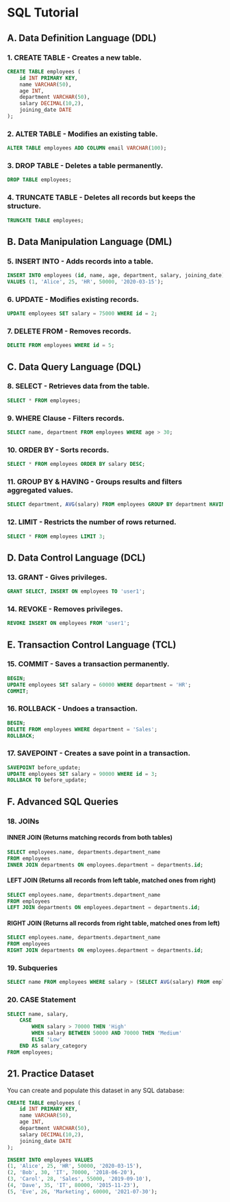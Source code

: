 # SQL Tutorial

## A. Data Definition Language (DDL)

### 1. CREATE TABLE - Creates a new table.
```sql
CREATE TABLE employees (
    id INT PRIMARY KEY,
    name VARCHAR(50),
    age INT,
    department VARCHAR(50),
    salary DECIMAL(10,2),
    joining_date DATE
);
```

### 2. ALTER TABLE - Modifies an existing table.
```sql
ALTER TABLE employees ADD COLUMN email VARCHAR(100);
```

### 3. DROP TABLE - Deletes a table permanently.
```sql
DROP TABLE employees;
```

### 4. TRUNCATE TABLE - Deletes all records but keeps the structure.
```sql
TRUNCATE TABLE employees;
```

## B. Data Manipulation Language (DML)

### 5. INSERT INTO - Adds records into a table.
```sql
INSERT INTO employees (id, name, age, department, salary, joining_date)
VALUES (1, 'Alice', 25, 'HR', 50000, '2020-03-15');
```

### 6. UPDATE - Modifies existing records.
```sql
UPDATE employees SET salary = 75000 WHERE id = 2;
```

### 7. DELETE FROM - Removes records.
```sql
DELETE FROM employees WHERE id = 5;
```

## C. Data Query Language (DQL)

### 8. SELECT - Retrieves data from the table.
```sql
SELECT * FROM employees;
```

### 9. WHERE Clause - Filters records.
```sql
SELECT name, department FROM employees WHERE age > 30;
```

### 10. ORDER BY - Sorts records.
```sql
SELECT * FROM employees ORDER BY salary DESC;
```

### 11. GROUP BY & HAVING - Groups results and filters aggregated values.
```sql
SELECT department, AVG(salary) FROM employees GROUP BY department HAVING AVG(salary) > 60000;
```

### 12. LIMIT - Restricts the number of rows returned.
```sql
SELECT * FROM employees LIMIT 3;
```

## D. Data Control Language (DCL)

### 13. GRANT - Gives privileges.
```sql
GRANT SELECT, INSERT ON employees TO 'user1';
```

### 14. REVOKE - Removes privileges.
```sql
REVOKE INSERT ON employees FROM 'user1';
```

## E. Transaction Control Language (TCL)

### 15. COMMIT - Saves a transaction permanently.
```sql
BEGIN;
UPDATE employees SET salary = 60000 WHERE department = 'HR';
COMMIT;
```

### 16. ROLLBACK - Undoes a transaction.
```sql
BEGIN;
DELETE FROM employees WHERE department = 'Sales';
ROLLBACK;
```

### 17. SAVEPOINT - Creates a save point in a transaction.
```sql
SAVEPOINT before_update;
UPDATE employees SET salary = 90000 WHERE id = 3;
ROLLBACK TO before_update;
```

## F. Advanced SQL Queries

### 18. JOINs

#### INNER JOIN (Returns matching records from both tables)
```sql
SELECT employees.name, departments.department_name
FROM employees
INNER JOIN departments ON employees.department = departments.id;
```

#### LEFT JOIN (Returns all records from left table, matched ones from right)
```sql
SELECT employees.name, departments.department_name
FROM employees
LEFT JOIN departments ON employees.department = departments.id;
```

#### RIGHT JOIN (Returns all records from right table, matched ones from left)
```sql
SELECT employees.name, departments.department_name
FROM employees
RIGHT JOIN departments ON employees.department = departments.id;
```

### 19. Subqueries
```sql
SELECT name FROM employees WHERE salary > (SELECT AVG(salary) FROM employees);
```

### 20. CASE Statement
```sql
SELECT name, salary,
    CASE 
        WHEN salary > 70000 THEN 'High'
        WHEN salary BETWEEN 50000 AND 70000 THEN 'Medium'
        ELSE 'Low'
    END AS salary_category
FROM employees;
```

## 21. Practice Dataset
You can create and populate this dataset in any SQL database:

```sql
CREATE TABLE employees (
    id INT PRIMARY KEY,
    name VARCHAR(50),
    age INT,
    department VARCHAR(50),
    salary DECIMAL(10,2),
    joining_date DATE
);

INSERT INTO employees VALUES
(1, 'Alice', 25, 'HR', 50000, '2020-03-15'),
(2, 'Bob', 30, 'IT', 70000, '2018-06-20'),
(3, 'Carol', 28, 'Sales', 55000, '2019-09-10'),
(4, 'Dave', 35, 'IT', 80000, '2015-11-23'),
(5, 'Eve', 26, 'Marketing', 60000, '2021-07-30');
